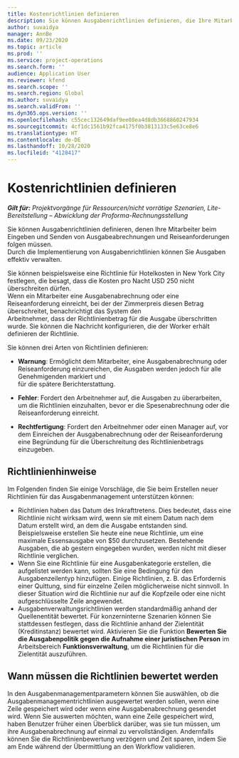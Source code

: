 ```yaml
---
title: Kostenrichtlinien definieren
description: Sie können Ausgabenrichtlinien definieren, die Ihre Mitarbeiter beim Eingeben und Senden von Ausgabeabrechnungen und Reiseanforderungen befolgen müssen.
author: suvaidya
manager: AnnBe
ms.date: 09/23/2020
ms.topic: article
ms.prod: ''
ms.service: project-operations
ms.search.form: ''
audience: Application User
ms.reviewer: kfend
ms.search.scope: ''
ms.search.region: Global
ms.author: suvaidya
ms.search.validFrom: ''
ms.dyn365.ops.version: ''
ms.openlocfilehash: c55cec132649daf9ee08ea4d8db3668860247934
ms.sourcegitcommit: 4cf1dc1561b92fca4175f0b3813133c5e63ce8e6
ms.translationtype: HT
ms.contentlocale: de-DE
ms.lasthandoff: 10/28/2020
ms.locfileid: "4128417"
---
```

# <a name="define-expense-policies"></a>Kostenrichtlinien definieren

_**Gilt für:** Projektvorgänge für Ressourcen/nicht vorrätige Szenarien, Lite-Bereitstellung – Abwicklung der Proforma-Rechnungsstellung_

Sie können Ausgabenrichtlinien definieren, denen Ihre Mitarbeiter beim Eingeben und Senden von Ausgabeabrechnungen und Reiseanforderungen folgen müssen.         
Durch die Implementierung von Ausgabenrichtlinien können Sie Ausgaben effektiv verwalten.         

Sie können beispielsweise eine Richtlinie für Hotelkosten in New York City festlegen, die besagt, dass die Kosten pro Nacht USD 250 nicht überschreiten dürfen.       
Wenn ein Mitarbeiter eine Ausgabenabrechnung oder eine Reiseanforderung einreicht, bei der der Zimmerpreis diesen Betrag überschreitet, benachrichtigt das System den         
Arbeitnehmer, dass der Richtlinienbetrag für die Ausgabe überschritten wurde. Sie können die Nachricht konfigurieren, die der Worker erhält        
definieren der Richtlinie.      
        
Sie können drei Arten von Richtlinien definieren:         
        
- **Warnung**: Ermöglicht dem Mitarbeiter, eine Ausgabenabrechnung oder Reiseanforderung einzureichen, die Ausgaben werden jedoch für alle Genehmigenden markiert und         
  für die spätere Berichterstattung.        

- **Fehler**: Fordert den Arbeitnehmer auf, die Ausgaben zu überarbeiten, um die Richtlinien einzuhalten, bevor er die Spesenabrechnung oder die Reiseanforderung einreicht.        
 
 - **Rechtfertigung**: Fordert den Arbeitnehmer oder einen Manager auf, vor dem Einreichen der Ausgabenabrechnung oder der Reiseanforderung eine Begründung für die Überschreitung des Richtlinienbetrags einzugeben.        

## <a name="policy-tips"></a>Richtlinienhinweise
Im Folgenden finden Sie einige Vorschläge, die Sie beim Erstellen neuer Richtlinien für das Ausgabenmanagement unterstützen können: 

- Richtlinien haben das Datum des Inkrafttretens. Dies bedeutet, dass eine Richtlinie nicht wirksam wird, wenn sie mit einem Datum nach dem Datum erstellt wird, an dem die Ausgabe entstanden sind. Beispielsweise erstellen Sie heute eine neue Richtlinie, um eine maximale Essensausgabe von $50 durchzusetzen. Bestehende Ausgaben, die ab gestern eingegeben wurden, werden nicht mit dieser Richtlinie verglichen.
- Wenn Sie eine Richtlinie für eine Ausgabenkategorie erstellen, die aufgelistet werden kann, sollten Sie eine Bedingung für den Ausgabenzeilentyp hinzufügen. Einige Richtlinien, z. B. das Erfordernis einer Quittung, sind für einzelne Zeilen möglicherweise nicht sinnvoll. In dieser Situation wird die Richtlinie nur auf die Kopfzeile oder eine nicht aufgeschlüsselte Zeile angewendet. 
- Ausgabenverwaltungsrichtlinien werden standardmäßig anhand der Quellenentität bewertet. Für konzerninterne Szenarien können Sie stattdessen festlegen, dass die Richtlinie anhand der Zielentität (Kreditinstanz) bewertet wird. Aktivieren Sie die Funktion **Bewerten Sie die Ausgabenpolitik gegen die Aufnahme einer juristischen Person** im Arbeitsbereich **Funktionsverwaltung**, um die Richtlinien für die Zielentität auszuführen.

## <a name="when-to-evaluate-policies"></a>Wann müssen die Richtlinien bewertet werden

In den Ausgabenmanagementparametern können Sie auswählen, ob die Ausgabenmanagementrichtlinien ausgewertet werden sollen, wenn eine Zeile gespeichert wird oder wenn eine Ausgabenabrechnung gesendet wird. Wenn Sie auswerten möchten, wann eine Zeile gespeichert wird, haben Benutzer früher einen Überblick darüber, was sie tun müssen, um ihre Ausgabenabrechnung auf einmal zu vervollständigen. Andernfalls können Sie die Richtlinienbewertung verzögern und Zeit sparen, indem Sie am Ende während der Übermittlung an den Workflow validieren.
